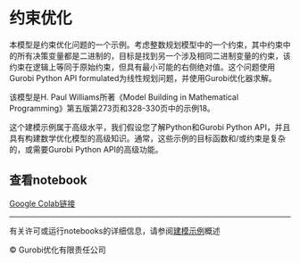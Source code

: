 # 约束优化

本模型是约束优化问题的一个示例。考虑整数规划模型中的一个约束，其中约束中的所有决策变量都是二进制的，目标是找到另一个涉及相同二进制变量的约束，该约束在逻辑上等同于原始约束，但具有最小可能的右侧绝对值。这个问题使用Gurobi Python API formulated为线性规划问题，并使用Gurobi优化器求解。

该模型是H. Paul Williams所著《Model Building in Mathematical Programming》第五版第273页和328-330页中的示例18。

这个建模示例属于高级水平，我们假设您了解Python和Gurobi Python API，并且具有构建数学优化模型的高级知识。通常，这些示例的目标函数和/或约束是复杂的，或需要Gurobi Python API的高级功能。

## 查看notebook

[Google Colab链接](https://colab.research.google.com/github/Gurobi/modeling-examples/blob/master/constraint_optimization/constraint_optimization.ipynb)


----
有关许可或运行notebooks的详细信息，请参阅[建模示例](../)概述

© Gurobi优化有限责任公司